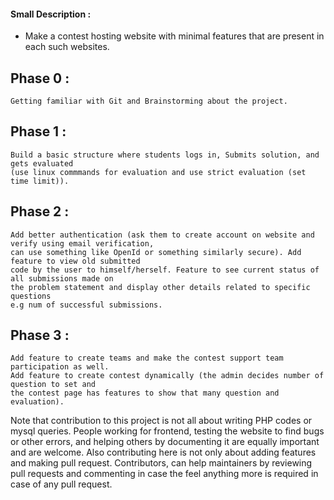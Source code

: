 #### Small Description :
   * Make a contest hosting website with minimal features that are present in each such websites.

## Phase 0 :
    Getting familiar with Git and Brainstorming about the project.

## Phase 1 :
    Build a basic structure where students logs in, Submits solution, and gets evaluated 
    (use linux commmands for evaluation and use strict evaluation (set time limit)).

## Phase 2 :
    Add better authentication (ask them to create account on website and verify using email verification, 
    can use something like OpenId or something similarly secure). Add feature to view old submitted 
    code by the user to himself/herself. Feature to see current status of all submissions made on
    the problem statement and display other details related to specific questions 
    e.g num of successful submissions.
    
## Phase 3 :
    Add feature to create teams and make the contest support team participation as well. 
    Add feature to create contest dynamically (the admin decides number of question to set and 
    the contest page has features to show that many question and evaluation).
    
Note that contribution to this project is not all about writing PHP codes or mysql queries. 
People working for frontend, testing the website to find bugs or other errors, and helping others
by documenting it are equally important and are welcome. Also contributing here is not only about adding features and making pull request. Contributors, can help maintainers by reviewing pull requests and commenting in case the feel anything more is required in case of any pull request.